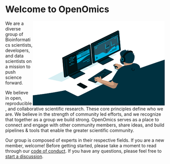 # Welcome to OpenOmics

<img align="right" alt="GIF" src="https://github.com/OpenOmics/.github/blob/main/assets/code.gif?raw=true" width="417" height="267" />

We are a diverse group of Bioinformatics scientists, developers, and data scientists on a mission to push science forward.

We believe in open, reproducible, and collaborative scientific research. These core principles define who we are. We believe in the strength of community led efforts, and we recognize that together as a group we build strong. OpenOmics serves as a place to connect and engage with other community members, share ideas, and build pipelines & tools that enable the greater scientific community. 

Our group is composed of experts in their respective fields. If you are a new member, welcome! Before getting started, please take a moment to read through our [code of conduct](https://github.com/OpenOmics/.github/blob/main/CODE_OF_CONDUCT.md). If you have any questions, please feel free to [start a discussion](https://github.com/orgs/OpenOmics/discussions).
